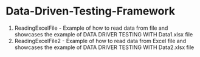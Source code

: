 # Data-Driven-Testing-Framework
1) ReadingExcelFile - Example of how to read data from file and showcases the example of DATA DRIVER TESTING WITH Data1.xlsx file 
2) ReadingExcelFile2 - Example of how to read data from Excel file and showcases the example of DATA DRIVER TESTING WITH Data2.xlsx file 
